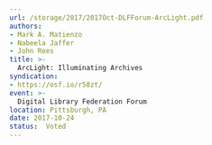 ```yaml
---
url: /storage/2017/2017Oct-DLFForum-ArcLight.pdf
authors:
- Mark A. Matienzo
- Nabeela Jaffer
- John Rees
title: >-
  ArcLight: Illuminating Archives
syndication:
- https://osf.io/r58zt/
event: >-
  Digital Library Federation Forum
location: Pittsburgh, PA
date: 2017-10-24
status:  Voted
---
```

